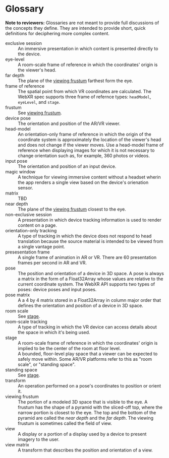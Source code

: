 # Glossary

**Note to reviewers:** Glossaries are not meant to provide full discussions of the concepts they define. They are intended to provide short, quick definitions for deciphering more complex content.

<dl>
  <dt>exclusive session</dt>
  <dd>An immersive presentation in which content is presented directly to the device.</dd>

  <dt>eye-level</dt>
  <dd>A room-scale frame of reference in which the coordinates' origin is the viewer's head.</dd>

  <dt>far depth</dt>
  <dd>The plane of the <a href="#viewing-frustum">viewing frustum</a> farthest form the eye.</dd>

  <dt>frame of reference</dt>
  <dd>The spatial point from which VR coordinates are calculated. The WebXR spec supports three frame of refernce types: <code>headModel</code>, <code>eyeLevel</code>, and <code>stage</code>.</dd>

  <dt>frustum</dt>
  <dd>See <a href="#viewing-frustum">viewing frustum</a>.</dd>

  <dt>device pose</dt>
  <dd>The orientation and position of the AR/VR viewer.</dd>

  <dt>head-model</dt>
  <dd>An orientation-only frame of reference in which the origin of the coordinate system is approximately the location of the viewer's head and does not change if the viewer moves. Use a head-model frame of reference when displaying images for which it is not necessary to change orientation such as, for example, 360 photos or videos.</dd>

  <dt>input pose</dt>
  <dd>The orientation and position of an input device.</dd>
  
  <dt>magic window</dt>
  <dd>A technique for viewing immersive content without a headset wherin the app renders a single view based on the device's orienation sensor. </dd>

  <dt>matrix</dt>
  <dd>TBD</dd>

  <dt>near depth</dt>
  <dd>The plane of the <a href="#viewing-frustum">viewing frustum</a> closest to the eye.</dd>

  <dt>non-exclusive session</dt>
  <dd>A presentation in which device tracking information is used to render content on a page.</dd>

  <dt>orientation-only tracking</dt>
  <dd>A type of tracking in which the device does not respond to head translation because the source material is intended to be viewed from a single vantage point. </dd>

  <dt>presesentation frame</dt>
  <dd>A single frame of animation in AR or VR. There are 60 presentation frames per second in AR and VR.</dd>

  <dt>pose</dt>
  <dd>The position and orientation of a device in 3D space. A pose is always a matrix in the form of a Float32Array whose values are relative to the current coordinate system. The WebXR API supports two types of poses: device poses and input poses.</dd>

  <dt>pose matrix</dt>
  <dd>A a 4 by 4 matrix stored in a Float32Array in column major order that defines the orientation and position of a device in 3D space.</dd>

  <dt>room scale</dt>
  <dd>See <a href="#stage">stage</a>.</dd>

  <dt>room-scale tracking</dt>
  <dd>A type of tracking in which the VR device can access details about the space in which it's being used. </dd>

  <dt id="stage">stage</dt>
  <dd>A room-scale frame of reference in which the coordinates' origin is implied to be the center of the room at floor level.</dd>
  <dd>A bounded, floor-level play space that a viewer can be expected to safely move within. Some AR/VR platforms refer to this as "room scale", or "standing space".</dd>

  <dt>standing space</dt>
  <dd>See <a href="#stage">stage</a>.</dd>

  <dt>transform</dt>
  <dd>An operation performed on a pose's coordinates to position or orient it. </dd>

  <dt id="viewing-frustum">viewing frustum</dt>
  <dd>The portion of a modeled 3D space that is visible to the eye. A frustum has the shape of a pyramid with the sliced-off top, where the narrow portion is closest to the eye. The top and the bottom of the pyramid are called the <em>near depth</em> and the <em>far depth</em>. The viewing frustum is sometimes called the field of view.</dd>

  <dt>view</dt>
  <dd>A display or a portion of a display used by a device to present imagery to the user.</dd>

  <dt>view matrix</dt>
  <dd>A transform that describes the position and orientation of a view.</dd>
</dl>
